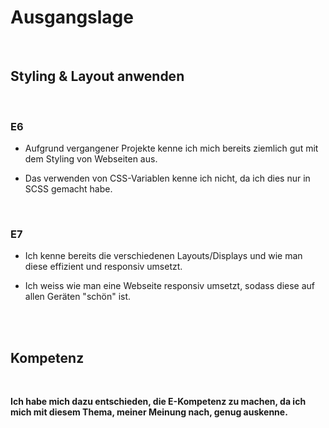 
# Ausgangslage

<br>

## Styling & Layout anwenden
<br>

### E6

- Aufgrund vergangener Projekte kenne ich mich bereits ziemlich gut mit dem Styling von Webseiten aus.

- Das verwenden von CSS-Variablen kenne ich nicht, da ich dies nur in SCSS gemacht habe.


<br>

### E7

- Ich kenne bereits die verschiedenen Layouts/Displays und wie man diese effizient und responsiv umsetzt.

- Ich weiss  wie man eine Webseite responsiv umsetzt, sodass diese auf allen Geräten "schön" ist.

<br>
<br>

## Kompetenz
<br>

**Ich habe mich dazu entschieden, die E-Kompetenz zu machen, da ich mich mit diesem Thema, meiner Meinung nach, genug auskenne.**
